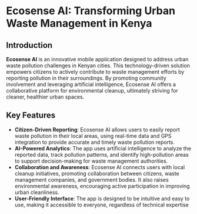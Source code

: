 # Ecosense AI: Transforming Urban Waste Management in Kenya

## Introduction

**Ecosense AI** is an innovative mobile application designed to address urban waste pollution challenges in Kenyan cities. This technology-driven solution empowers citizens to actively contribute to waste management efforts by reporting pollution in their surroundings. By promoting community involvement and leveraging artificial intelligence, Ecosense AI offers a collaborative platform for environmental cleanup, ultimately striving for cleaner, healthier urban spaces.

## Key Features

- **Citizen-Driven Reporting**: Ecosense AI allows users to easily report waste pollution in their local areas, using real-time data and GPS integration to provide accurate and timely waste pollution reports.
- **AI-Powered Analytics**: The app uses artificial intelligence to analyze the reported data, track pollution patterns, and identify high-pollution areas to support decision-making for waste management authorities.
- **Collaboration and Awareness**: Ecosense AI connects users with local cleanup initiatives, promoting collaboration between citizens, waste management companies, and government bodies. It also raises environmental awareness, encouraging active participation in improving urban cleanliness.
- **User-Friendly Interface**: The app is designed to be intuitive and easy to use, making it accessible to everyone, regardless of technical expertise
